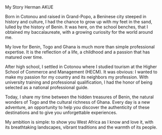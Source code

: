My Story  Herman AKUE 

Born in Cotonou and raised in Grand-Popo, a Beninese city steeped in history and culture, I had the chance to grow up with my feet in the sand, lulled by the history of Benin. It was here, on the school benches, that I obtained my baccalaureate, with a growing curiosity for the world around me.

My love for Benin, Togo and Ghana is much more than simple professional expertise. It is the reflection of a life, a childhood and a passion that has matured over time.

After high school, I settled in Cotonou where I studied tourism at the Higher School of Commerce and Management (HECM). It was obvious: I wanted to make my passion for my country and its neighbors my profession. With university training and professional qualification, I had the honor of being selected as a national professional guide.

Today, I share my time between the hidden treasures of Benin, the natural wonders of Togo and the cultural richness of Ghana. Every day is a new adventure, an opportunity to help you discover the authenticity of these destinations and to give you unforgettable experiences.

My ambition is simple: to show you West Africa as I know and love it, with its breathtaking landscapes, vibrant traditions and the warmth of its people.

